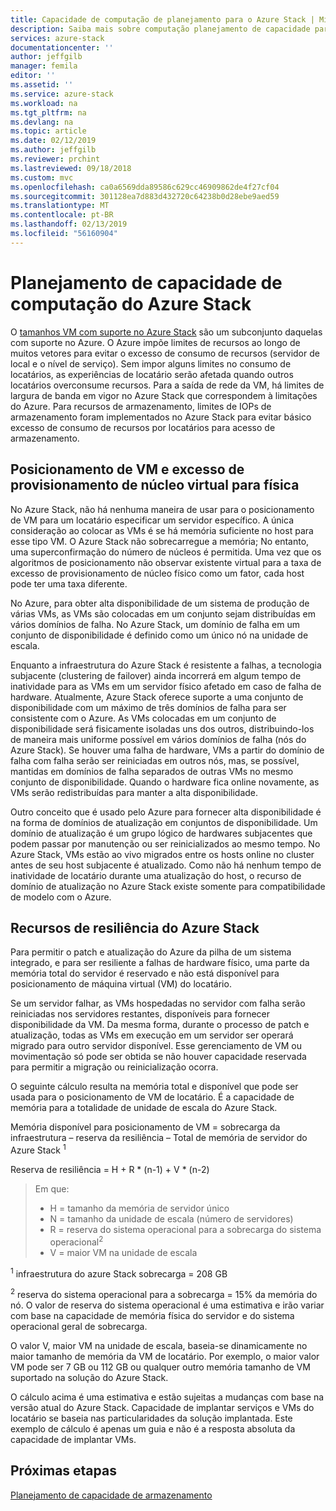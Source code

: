 ```yaml
---
title: Capacidade de computação de planejamento para o Azure Stack | Microsoft Docs
description: Saiba mais sobre computação planejamento de capacidade para implantações do Azure Stack.
services: azure-stack
documentationcenter: ''
author: jeffgilb
manager: femila
editor: ''
ms.assetid: ''
ms.service: azure-stack
ms.workload: na
ms.tgt_pltfrm: na
ms.devlang: na
ms.topic: article
ms.date: 02/12/2019
ms.author: jeffgilb
ms.reviewer: prchint
ms.lastreviewed: 09/18/2018
ms.custom: mvc
ms.openlocfilehash: ca0a6569dda89586c629cc46909862de4f27cf04
ms.sourcegitcommit: 301128ea7d883d432720c64238b0d28ebe9aed59
ms.translationtype: MT
ms.contentlocale: pt-BR
ms.lasthandoff: 02/13/2019
ms.locfileid: "56160904"
---
```

# <a name="azure-stack-compute-capacity-planning"></a>Planejamento de capacidade de computação do Azure Stack
O [tamanhos VM com suporte no Azure Stack](./user/azure-stack-vm-sizes.md) são um subconjunto daquelas com suporte no Azure. O Azure impõe limites de recursos ao longo de muitos vetores para evitar o excesso de consumo de recursos (servidor de local e o nível de serviço). Sem impor alguns limites no consumo de locatários, as experiências de locatário serão afetada quando outros locatários overconsume recursos. Para a saída de rede da VM, há limites de largura de banda em vigor no Azure Stack que correspondem à limitações do Azure. Para recursos de armazenamento, limites de IOPs de armazenamento foram implementados no Azure Stack para evitar básico excesso de consumo de recursos por locatários para acesso de armazenamento.  

## <a name="vm-placement-and-virtual-to-physical-core-overprovisioning"></a>Posicionamento de VM e excesso de provisionamento de núcleo virtual para física
No Azure Stack, não há nenhuma maneira de usar para o posicionamento de VM para um locatário especificar um servidor específico. A única consideração ao colocar as VMs é se há memória suficiente no host para esse tipo VM. O Azure Stack não sobrecarregue a memória; No entanto, uma superconfirmação do número de núcleos é permitida. Uma vez que os algoritmos de posicionamento não observar existente virtual para a taxa de excesso de provisionamento de núcleo físico como um fator, cada host pode ter uma taxa diferente. 

No Azure, para obter alta disponibilidade de um sistema de produção de várias VMs, as VMs são colocadas em um conjunto sejam distribuídas em vários domínios de falha. No Azure Stack, um domínio de falha em um conjunto de disponibilidade é definido como um único nó na unidade de escala.

Enquanto a infraestrutura do Azure Stack é resistente a falhas, a tecnologia subjacente (clustering de failover) ainda incorrerá em algum tempo de inatividade para as VMs em um servidor físico afetado em caso de falha de hardware. Atualmente, Azure Stack oferece suporte a uma conjunto de disponibilidade com um máximo de três domínios de falha para ser consistente com o Azure. As VMs colocadas em um conjunto de disponibilidade será fisicamente isoladas uns dos outros, distribuindo-los de maneira mais uniforme possível em vários domínios de falha (nós do Azure Stack). Se houver uma falha de hardware, VMs a partir do domínio de falha com falha serão ser reiniciadas em outros nós, mas, se possível, mantidas em domínios de falha separados de outras VMs no mesmo conjunto de disponibilidade. Quando o hardware fica online novamente, as VMs serão redistribuídas para manter a alta disponibilidade.

Outro conceito que é usado pelo Azure para fornecer alta disponibilidade é na forma de domínios de atualização em conjuntos de disponibilidade. Um domínio de atualização é um grupo lógico de hardwares subjacentes que podem passar por manutenção ou ser reinicializados ao mesmo tempo. No Azure Stack, VMs estão ao vivo migrados entre os hosts online no cluster antes de seu host subjacente é atualizado. Como não há nenhum tempo de inatividade de locatário durante uma atualização do host, o recurso de domínio de atualização no Azure Stack existe somente para compatibilidade de modelo com o Azure.

## <a name="azure-stack-resiliency-resources"></a>Recursos de resiliência do Azure Stack
Para permitir o patch e atualização do Azure da pilha de um sistema integrado, e para ser resiliente a falhas de hardware físico, uma parte da memória total do servidor é reservado e não está disponível para posicionamento de máquina virtual (VM) do locatário.

Se um servidor falhar, as VMs hospedadas no servidor com falha serão reiniciadas nos servidores restantes, disponíveis para fornecer disponibilidade da VM. Da mesma forma, durante o processo de patch e atualização, todas as VMs em execução em um servidor ser operará migrado para outro servidor disponível. Esse gerenciamento de VM ou movimentação só pode ser obtida se não houver capacidade reservada para permitir a migração ou reinicialização ocorra.

O seguinte cálculo resulta na memória total e disponível que pode ser usada para o posicionamento de VM de locatário. É a capacidade de memória para a totalidade de unidade de escala do Azure Stack.

  Memória disponível para posicionamento de VM = sobrecarga da infraestrutura – reserva da resiliência – Total de memória de servidor do Azure Stack <sup>1</sup>

  Reserva de resiliência = H + R * (n-1) + V * (n-2)

> Em que:
> - H = tamanho da memória de servidor único
> - N = tamanho da unidade de escala (número de servidores)
> - R = reserva do sistema operacional para a sobrecarga do sistema operacional<sup>2</sup>
> - V = maior VM na unidade de escala

  <sup>1</sup> infraestrutura do azure Stack sobrecarga = 208 GB

  <sup>2</sup> reserva do sistema operacional para a sobrecarga = 15% da memória do nó. O valor de reserva do sistema operacional é uma estimativa e irão variar com base na capacidade de memória física do servidor e do sistema operacional geral de sobrecarga.

O valor V, maior VM na unidade de escala, baseia-se dinamicamente no maior tamanho de memória da VM de locatário. Por exemplo, o maior valor VM pode ser 7 GB ou 112 GB ou qualquer outro memória tamanho de VM suportado na solução do Azure Stack.

O cálculo acima é uma estimativa e estão sujeitas a mudanças com base na versão atual do Azure Stack. Capacidade de implantar serviços e VMs do locatário se baseia nas particularidades da solução implantada. Este exemplo de cálculo é apenas um guia e não é a resposta absoluta da capacidade de implantar VMs.



## <a name="next-steps"></a>Próximas etapas
[Planejamento de capacidade de armazenamento](capacity-planning-storage.md)
